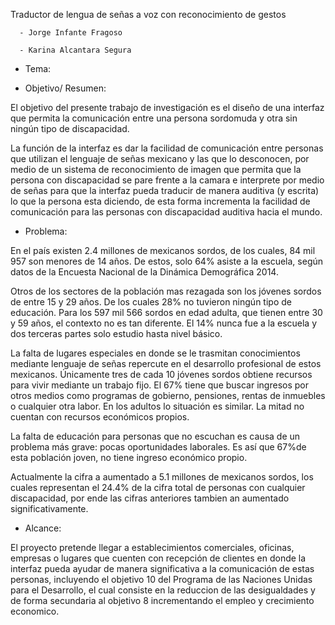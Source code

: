 Traductor de lengua de señas a voz con reconocimiento de gestos

      - Jorge Infante Fragoso
      
      - Karina Alcantara Segura
- Tema: 

- Objetivo/ Resumen: 

El objetivo del presente trabajo de investigación es el diseño de una interfaz que permita la comunicación entre una persona sordomuda y otra sin ningún tipo de discapacidad.

La función de la interfaz es dar la facilidad de comunicación entre personas que utilizan el lenguaje de señas mexicano y las que lo desconocen, por medio de un sistema de reconocimiento de imagen que permita que la persona con discapacidad se pare frente a la camara e interprete por medio de señas para que la interfaz pueda traducir de manera auditiva (y escrita) lo que la persona esta diciendo, de esta forma incrementa la facilidad de comunicación para las personas con discapacidad auditiva hacia el mundo.

- Problema: 

En el país existen 2.4 millones de mexicanos sordos, de los cuales, 84 mil 957 son menores de 14 años. De estos, solo 64% asiste a la escuela, según datos de la Encuesta Nacional de la Dinámica Demográfica 2014.

Otros de los sectores de la población mas rezagada son los jóvenes sordos de entre 15 y 29 años. De los cuales 28% no tuvieron ningún tipo de educación.
Para los 597 mil 566 sordos en edad adulta, que tienen entre 30 y 59 años, el contexto no es tan diferente. El 14% nunca fue a la escuela y dos terceras partes solo estudio hasta nivel básico.

La falta de lugares especiales en donde se le trasmitan conocimientos mediante lenguaje de señas repercute en el desarrollo profesional de estos mexicanos. Únicamente tres de cada 10 jóvenes sordos obtiene recursos para vivir mediante un trabajo fijo. El 67% tiene que buscar ingresos por otros medios como programas de gobierno, pensiones, rentas de inmuebles o cualquier otra labor. En los adultos lo situación es similar. La mitad no cuentan con recursos económicos propios.

La falta de educación para personas que no escuchan es causa de un problema más grave: pocas oportunidades laborales. Es así que 67%de esta población joven, no tiene ingreso económico propio.

Actualmente la cifra a aumentado a 5.1 millones de mexicanos sordos, los cuales representan el 24.4% de la cifra total de personas con cualquier discapacidad, por ende las cifras anteriores tambien an aumentado significativamente.

- Alcance:

El proyecto pretende llegar a establecimientos comerciales, oficinas, empresas o lugares que cuenten con recepción de clientes en donde la interfaz pueda ayudar de manera significativa a la comunicación de estas personas, incluyendo el objetivo 10 del Programa de las Naciones Unidas para el Desarrollo, el cual consiste en la reduccion de las desigualdades y de forma secundaria al objetivo 8 incrementando el empleo y crecimiento economico.
